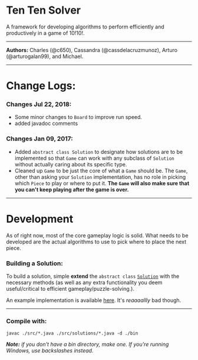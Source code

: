 # Ten Ten Solver

A framework for developing algorithms to perform efficiently and productively in a game of 10!10!.

---
**Authors:** Charles (@c650), Cassandra (@cassdelacruzmunoz), Arturo (@arturogalan99), and Michael.

---
# Change Logs:

### Changes Jul 22, 2018:

* Some minor changes to `Board` to improve run speed.
* added javadoc comments


### Changes Jan 09, 2017:

* Added `abstract class Solution` to designate how solutions are to be implemented so that
`Game` can work with any subclass of `Solution` without actually caring about its specific type.
* Cleaned up `Game` to be just the core of what a `Game` should be. The `Game`, other than asking your `Solution` implementation,
has no role in picking which `Piece` to play or where to put it. **The `Game` will also make sure that you can't keep playing after the game is over.**

---
# Development

As of right now, most of the core gameplay logic is solid. What needs to be developed are the actual algorithms to use to pick where to place the next piece.

### Building a Solution:

To build a solution, simple **extend** the `abstract class` [`Solution`](/src/Solution.java) with the necessary methods (as well as any extra functionality you deem useful/critical to efficient gameplay/puzzle-solving.).

An example implementation is available [here](/src/solutions/MySolution.java). It's _reaaaallly_ bad though.

---
### Compile with:

	javac ./src/*.java ./src/solutions/*.java -d ./bin

***Note:*** _if you don't have a bin directory, make one. If you're running Windows, use backslashes instead._
